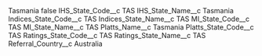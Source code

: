 <?xml version="1.0" encoding="UTF-8"?>
<CustomMetadata xmlns="http://soap.sforce.com/2006/04/metadata" xmlns:xsi="http://www.w3.org/2001/XMLSchema-instance" xmlns:xsd="http://www.w3.org/2001/XMLSchema">
    <label>Tasmania</label>
    <protected>false</protected>
    <values>
        <field>IHS_State_Code__c</field>
        <value xsi:type="xsd:string">TAS</value>
    </values>
    <values>
        <field>IHS_State_Name__c</field>
        <value xsi:type="xsd:string">Tasmania</value>
    </values>
    <values>
        <field>Indices_State_Code__c</field>
        <value xsi:type="xsd:string">TAS</value>
    </values>
    <values>
        <field>Indices_State_Name__c</field>
        <value xsi:type="xsd:string">TAS</value>
    </values>
    <values>
        <field>MI_State_Code__c</field>
        <value xsi:type="xsd:string">TAS</value>
    </values>
    <values>
        <field>MI_State_Name__c</field>
        <value xsi:type="xsd:string">TAS</value>
    </values>
    <values>
        <field>Platts_Name__c</field>
        <value xsi:type="xsd:string">Tasmania</value>
    </values>
    <values>
        <field>Platts_State_Code__c</field>
        <value xsi:type="xsd:string">TAS</value>
    </values>
    <values>
        <field>Ratings_State_Code__c</field>
        <value xsi:type="xsd:string">TAS</value>
    </values>
    <values>
        <field>Ratings_State_Name__c</field>
        <value xsi:type="xsd:string">TAS</value>
    </values>
    <values>
        <field>Referral_Country__c</field>
        <value xsi:type="xsd:string">Australia</value>
    </values>
</CustomMetadata>
